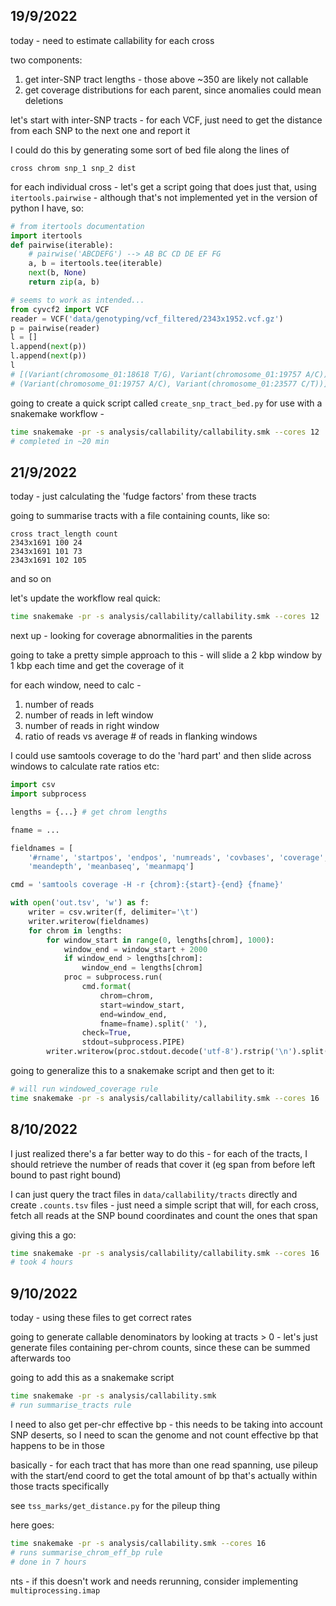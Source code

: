 
## 19/9/2022

today - need to estimate callability for each cross

two components:

1. get inter-SNP tract lengths - those above ~350 are likely not callable
2. get coverage distributions for each parent, since anomalies could mean deletions

let's start with inter-SNP tracts - for each VCF, just need to get the
distance from each SNP to the next one and report it

I could do this by generating some sort of bed file along the lines of

```
cross chrom snp_1 snp_2 dist
```

for each individual cross - let's get a script going that does just that,
using `itertools.pairwise` - although that's not implemented yet
in the version of python I have, so:

```python
# from itertools documentation
import itertools
def pairwise(iterable):
    # pairwise('ABCDEFG') --> AB BC CD DE EF FG
    a, b = itertools.tee(iterable)
    next(b, None)
    return zip(a, b)

# seems to work as intended...
from cyvcf2 import VCF
reader = VCF('data/genotyping/vcf_filtered/2343x1952.vcf.gz')
p = pairwise(reader)
l = []
l.append(next(p))
l.append(next(p))
l
# [(Variant(chromosome_01:18618 T/G), Variant(chromosome_01:19757 A/C)), 
# (Variant(chromosome_01:19757 A/C), Variant(chromosome_01:23577 C/T))]
```

going to create a quick script called `create_snp_tract_bed.py`
for use with a snakemake workflow -

```bash
time snakemake -pr -s analysis/callability/callability.smk --cores 12
# completed in ~20 min
```

## 21/9/2022

today - just calculating the 'fudge factors' from these tracts

going to summarise tracts with a file containing counts, like so:

```
cross tract_length count
2343x1691 100 24
2343x1691 101 73
2343x1691 102 105
```

and so on

let's update the workflow real quick:

```bash
time snakemake -pr -s analysis/callability/callability.smk --cores 12
```

next up - looking for coverage abnormalities in the parents

going to take a pretty simple approach to this - will slide a 2 kbp window
by 1 kbp each time and get the coverage of it

for each window, need to calc -

1. number of reads
2. number of reads in left window
3. number of reads in right window
4. ratio of reads vs average # of reads in flanking windows

I could use samtools coverage to do the 'hard part' and then slide
across windows to calculate rate ratios etc:

```python
import csv
import subprocess

lengths = {...} # get chrom lengths

fname = ...

fieldnames = [
    '#rname', 'startpos', 'endpos', 'numreads', 'covbases', 'coverage',
    'meandepth', 'meanbaseq', 'meanmapq']

cmd = 'samtools coverage -H -r {chrom}:{start}-{end} {fname}'

with open('out.tsv', 'w') as f:
    writer = csv.writer(f, delimiter='\t')
    writer.writerow(fieldnames)
    for chrom in lengths:
        for window_start in range(0, lengths[chrom], 1000):
            window_end = window_start + 2000
            if window_end > lengths[chrom]:
                window_end = lengths[chrom]
            proc = subprocess.run(
                cmd.format(
                    chrom=chrom,
                    start=window_start,
                    end=window_end,
                    fname=fname).split(' '),
                check=True,
                stdout=subprocess.PIPE)
        writer.writerow(proc.stdout.decode('utf-8').rstrip('\n').split('\t'))

```

going to generalize this to a snakemake script and then get to it:

```bash
# will run windowed_coverage rule
time snakemake -pr -s analysis/callability/callability.smk --cores 16
```

## 8/10/2022

I just realized there's a far better way to do this - for each of the tracts,
I should retrieve the number of reads that cover it (eg span from before left bound
to past right bound)

I can just query the tract files in `data/callability/tracts` directly and create
`.counts.tsv` files - just need a simple script that will, for each cross,
fetch all reads at the SNP bound coordinates and count the ones that span

giving this a go:

```bash
time snakemake -pr -s analysis/callability/callability.smk --cores 16
# took 4 hours
```

## 9/10/2022

today - using these files to get correct rates 

going to generate callable denominators by looking at tracts > 0 -
let's just generate files containing per-chrom counts, since these can be summed afterwards too

going to add this as a snakemake script 

```bash
time snakemake -pr -s analysis/callability.smk
# run summarise_tracts rule
```

I need to also get per-chr effective bp - this needs to be
taking into account SNP deserts, so I need to scan the genome
and not count effective bp that happens to be in those

basically - for each tract that has more than one read spanning,
use pileup with the start/end coord to get the total amount of bp
that's actually within those tracts specifically

see `tss_marks/get_distance.py` for the pileup thing 

here goes:

```bash
time snakemake -pr -s analysis/callability.smk --cores 16
# runs summarise_chrom_eff_bp rule
# done in 7 hours
```

nts - if this doesn't work and needs rerunning, consider
implementing `multiprocessing.imap`





